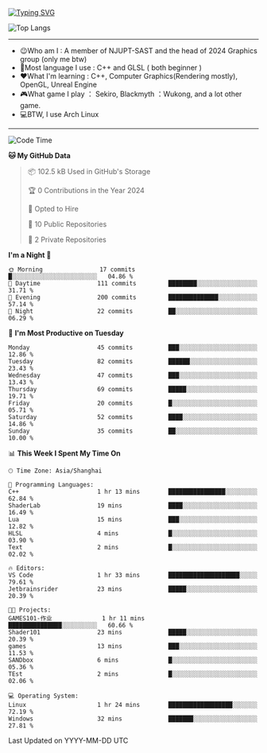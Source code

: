 <a href="https://git.io/typing-svg">
  <img src="https://readme-typing-svg.demolab.com?font=Fira+Code&pause=1000&random=false&width=435&separator=%3D&lines=std%3A%3Aprintln(%22Hello,+world!%22);" alt="Typing SVG" />
</a>

![Top Langs](https://github-readme-stats.vercel.app/api/top-langs/?username=FOTH0626&theme=transparent)

---

- 😉Who am I : A member of NJUPT-SAST and the head of 2024 Graphics group (only me btw)
- 📖Most language I use : C++ and GLSL ( both beginner )
- ❤What I'm learning : C++, Computer Graphics(Rendering mostly), OpenGL, Unreal Engine
- 🎮What game I play ： Sekiro, Blackmyth ：Wukong, and a lot other game.
- 💻BTW, I use Arch Linux
---
<!--START_SECTION:waka-->
![Code Time](http://img.shields.io/badge/Code%20Time-33%20hrs%2050%20mins-blue)

**🐱 My GitHub Data** 

> 📦 102.5 kB Used in GitHub's Storage 
 > 
> 🏆 0 Contributions in the Year 2024
 > 
> 💼 Opted to Hire
 > 
> 📜 10 Public Repositories 
 > 
> 🔑 2 Private Repositories 
 > 
**I'm a Night 🦉** 

```text
🌞 Morning                17 commits          █░░░░░░░░░░░░░░░░░░░░░░░░   04.86 % 
🌆 Daytime                111 commits         ████████░░░░░░░░░░░░░░░░░   31.71 % 
🌃 Evening                200 commits         ██████████████░░░░░░░░░░░   57.14 % 
🌙 Night                  22 commits          ██░░░░░░░░░░░░░░░░░░░░░░░   06.29 % 
```
📅 **I'm Most Productive on Tuesday** 

```text
Monday                   45 commits          ███░░░░░░░░░░░░░░░░░░░░░░   12.86 % 
Tuesday                  82 commits          ██████░░░░░░░░░░░░░░░░░░░   23.43 % 
Wednesday                47 commits          ███░░░░░░░░░░░░░░░░░░░░░░   13.43 % 
Thursday                 69 commits          █████░░░░░░░░░░░░░░░░░░░░   19.71 % 
Friday                   20 commits          █░░░░░░░░░░░░░░░░░░░░░░░░   05.71 % 
Saturday                 52 commits          ████░░░░░░░░░░░░░░░░░░░░░   14.86 % 
Sunday                   35 commits          ██░░░░░░░░░░░░░░░░░░░░░░░   10.00 % 
```


📊 **This Week I Spent My Time On** 

```text
🕑︎ Time Zone: Asia/Shanghai

💬 Programming Languages: 
C++                      1 hr 13 mins        ████████████████░░░░░░░░░   62.84 % 
ShaderLab                19 mins             ████░░░░░░░░░░░░░░░░░░░░░   16.49 % 
Lua                      15 mins             ███░░░░░░░░░░░░░░░░░░░░░░   12.82 % 
HLSL                     4 mins              █░░░░░░░░░░░░░░░░░░░░░░░░   03.90 % 
Text                     2 mins              █░░░░░░░░░░░░░░░░░░░░░░░░   02.02 % 

🔥 Editors: 
VS Code                  1 hr 33 mins        ████████████████████░░░░░   79.61 % 
Jetbrainsrider           23 mins             █████░░░░░░░░░░░░░░░░░░░░   20.39 % 

🐱‍💻 Projects: 
GAMES101-作业              1 hr 11 mins        ███████████████░░░░░░░░░░   60.66 % 
Shader101                23 mins             █████░░░░░░░░░░░░░░░░░░░░   20.39 % 
games                    13 mins             ███░░░░░░░░░░░░░░░░░░░░░░   11.53 % 
SANDbox                  6 mins              █░░░░░░░░░░░░░░░░░░░░░░░░   05.36 % 
TEst                     2 mins              █░░░░░░░░░░░░░░░░░░░░░░░░   02.06 % 

💻 Operating System: 
Linux                    1 hr 24 mins        ██████████████████░░░░░░░   72.19 % 
Windows                  32 mins             ███████░░░░░░░░░░░░░░░░░░   27.81 % 
```


 Last Updated on YYYY-MM-DD UTC
<!--END_SECTION:waka-->
